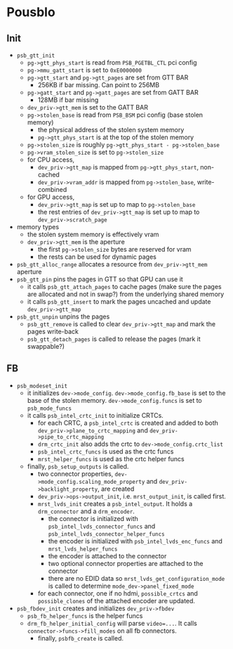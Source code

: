 Pousblo
=======

## Init

- `psb_gtt_init`
  - `pg->gtt_phys_start` is read from `PSB_PGETBL_CTL` pci config
  - `pg->mmu_gatt_start` is set to `0xE0000000`
  - `pg->gtt_start` and `pg->gtt_pages` are set from GTT BAR
    - 256KB if bar missing.  Can point to 256MB
  - `pg->gatt_start` and `pg->gatt_pages` are set from GATT BAR
    - 128MB if bar missing
  - `dev_priv->gtt_mem` is set to the GATT BAR
  - `pg->stolen_base` is read from `PSB_BSM` pci config (base stolen memory)
    - the physical address of the stolen system memory
    - `pg->gtt_phys_start` is at the top of the stolen memory
  - `pg->stolen_size` is roughly `pg->gtt_phys_start - pg->stolen_base`
  - `pg->vram_stolen_size` is set to `pg->stolen_size`
  - for CPU access,
    - `dev_priv->gtt_map` is mapped from `pg->gtt_phys_start`, non-cached
    - `dev_priv->vram_addr` is mapped from `pg->stolen_base`, write-combined
  - for GPU access,
    - `dev_priv->gtt_map` is set up to map to `pg->stolen_base`
    - the rest entries of `dev_priv->gtt_map` is set up to map to
      `dev_priv->scratch_page`
- memory types
  - the stolen system memory is effectively vram
  - `dev_priv->gtt_mem` is the aperture
    - the first `pg->stolen_size` bytes are reserved for vram
    - the rests can be used for dynamic pages
- `psb_gtt_alloc_range` allocates a resource from `dev_priv->gtt_mem` aperture
- `psb_gtt_pin` pins the pages in GTT so that GPU can use it
  - it calls `psb_gtt_attach_pages` to cache pages (make sure the pages are
    allocated and not in swap?) from the underlying shared memory
  - it calls `psb_gtt_insert` to mark the pages uncached and update
    `dev_priv->gtt_map`
- `psb_gtt_unpin` unpins the pages
  - `psb_gtt_remove` is called to clear `dev_priv->gtt_map` and mark the pages
    write-back
  - `psb_gtt_detach_pages` is called to release the pages (mark it swappable?)

## FB

- `psb_modeset_init`
  - it initializes `dev->mode_config`.  `dev->mode_config.fb_base` is set to the
    base of the stolen memory.  `dev->mode_config.funcs` is set to
    `psb_mode_funcs`
  - it calls `psb_intel_crtc_init` to initialize CRTCs.
    - for each CRTC, a `psb_intel_crtc` is created and added to both
      `dev_priv->plane_to_crtc_mapping` and `dev_priv->pipe_to_crtc_mapping`
    - `drm_crtc_init` also adds the crtc to `dev->mode_config.crtc_list`
    - `psb_intel_crtc_funcs` is used as the crtc funcs
    - `mrst_helper_funcs` is used as the crtc helper funcs
  - finally, `psb_setup_outputs` is called.
    - two connector properties, `dev->mode_config.scaling_mode_property` and
      `dev_priv->backlight_property`, are created
    - `dev_priv->ops->output_init`, i.e. `mrst_output_init`, is called first.
    - `mrst_lvds_init` creates a `psb_intel_output`.  It holds a `drm_connector`
      and a `drm_encoder`.
      - the connector is initialized with `psb_intel_lvds_connector_funcs` and
        `psb_intel_lvds_connector_helper_funcs`
      - the encoder is initialized with `psb_intel_lvds_enc_funcs` and
        `mrst_lvds_helper_funcs`
      - the encoder is attached to the connector
      - two optional connector properties are attached to the connector
      - there are no EDID data so `mrst_lvds_get_configuration_mode` is called
        to determine `mode_dev->panel_fixed_mode`
    - for each connector, one if no hdmi, `possible_crtcs` and `possible_clones`
      of the attached encoder are updated.
- `psb_fbdev_init` creates and initializes `dev_priv->fbdev`
  - `psb_fb_helper_funcs` is the helper funcs
  - `drm_fb_helper_initial_config` will parse `video=...`.  It calls
    `connector->funcs->fill_modes` on all fb connectors.
    - finally, `psbfb_create` is called.

